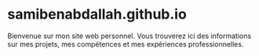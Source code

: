 # samibenabdallah.github.io
Bienvenue sur mon site web personnel. Vous trouverez ici des informations sur mes projets, mes compétences et mes expériences professionnelles.
```